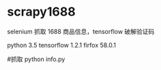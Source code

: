 # scrapy1688
selenium 抓取 1688 商品信息，tensorflow 破解验证码

python 3.5
tensorflow 1.2.1
firfox 58.0.1

#抓取
python info.py
